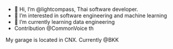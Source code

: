 - 👋 Hi, I’m @lightcompass, Thai software developer.
- 👀 I’m interested in software engineering and machine learning
- 🌱 I’m currently learning data engineering
- Contribution @CommonVoice th

My garage is located in CNX.
Currently @BKK

<!---
lightcompass/lightcompass is a ✨ special ✨ repository because its `README.md` (this file) appears on your GitHub profile.
You can click the Preview link to take a look at your changes.
--->
